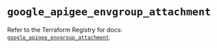# `google_apigee_envgroup_attachment`

Refer to the Terraform Registry for docs: [`google_apigee_envgroup_attachment`](https://registry.terraform.io/providers/hashicorp/google/4.85.0/docs/resources/apigee_envgroup_attachment).
